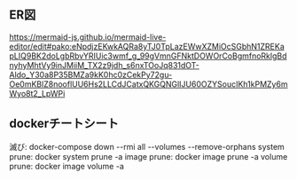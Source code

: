 ## ER図
https://mermaid-js.github.io/mermaid-live-editor/edit#pako:eNpdjzEKwkAQRa8yTJ0TpLazEWwXZMiOcSGbhN1ZREKapLIQ9BK2doLgbRbvYRIUic3wmf_g_99gVmnGFNktDOWOrCoBgmfnoRklgBdnyhyMhtVy9inJMiiM_TX2z9jdh_s6nxTOoJq831dOT-Aldo_Y30a8P35BMZa9kK0hc0zCekPy72gu-Oe0mKBlZ8nooflUU6Hs2LLCdJCatxQKGQNGlIJU60OZYSoucIKh1kPMZy6mWyo8t2_LpWPi

## dockerチートシート
滅び: docker-compose down --rmi all --volumes --remove-orphans
system prune: docker system prune -a
image prune: docker image prune -a
volume prune: docker image volume -a
